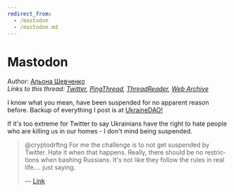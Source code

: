 ```yaml
---
redirect_from:
  - /mastodon
  - /mastodon.md
---
```

# Mastodon

Author: [Альона Шевченко](https://twitter.com/cryptodrftng)  
*Links to this thread: [Twitter](https://twitter.com/cryptodrftng/status/1529854934358933504), [PingThread](https://pingthread.com/thread/1529854934358933504), [ThreadReader](https://threadreaderapp.com/thread/1529854934358933504.html), [Web Archive](https://web.archive.org/web/*/https://twitter.com/cryptodrftng/status/1529854934358933504)*

I know what you mean, have been suspended for no apparent reason before. Backup of everything I post is at [UkraineDAO!](https://masto.ukrainedao.love/)

If it's too extreme for Twitter to say Ukrainians have the right to hate people who are killing us in our homes - I don't mind being suspended.

<blockquote class="twitter-tweet">
    <p lang="en" dir="ltr">
    @cryptodrftng For me the challenge is to not get suspended by Twitter. Hate it when that happens. Really, there should be no restrictions when bashing Russians. It&#39;s not like they follow the rules in real life.... just saying.<br />
    </p>
    &mdash; <a href="https://twitter.com/WAH_Kings/status/1529852611188228097">Link</a>
</blockquote>
